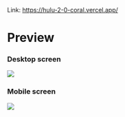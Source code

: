 Link: https://hulu-2-0-coral.vercel.app/


<h1>Preview</h1>

<h3>Desktop screen</h3>
<img src='https://user-images.githubusercontent.com/65019610/124336769-f410ac00-dbbc-11eb-9f49-210cbd51b5e3.png' />

<h3>Mobile screen</h3>
<img src='https://user-images.githubusercontent.com/65019610/124337059-528a5a00-dbbe-11eb-83f9-9d064ab1498f.png' />

